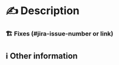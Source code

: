 <!-- 
    Thank you for your contribution to the polyPod repo. 🌻

    Please, make sure that:
    - You wait till the build is finished and is green
    - Tests for the changes have been added, if possible (for bug fixes / new features)
    - Docs have been reviewed and added / updated, if needed (for bug fixes / new features)
    - Commits in this PR are minimal and have descriptive commit messages.

    Before submitting this PR, please fill the following information on the following sections.
-->


# ✍️ Description
<!-- 
    Please, include a summary of the changes you made here and the related issue.
    Some questions to help you give more context:
     - What is the current behavior?
     - Why we need this change/addition?
     - What is the new behavior (if this a feature change)?
     - What should we expect after this change/addition? 
     - How did you test it?
     - Does this introduce a breaking change?
     - Are there any dependencies that are required for this change?
 -->

<!-- Link here the related JIRA issue in case of a bug / feature -->
### 🏗️ Fixes (#jira-issue-number or link)


<!-- Optional -->
## ℹ️ Other information
<!-- 
    Any other information that is important to this PR. 
    e.g. if regards a frontend UI change, add some screenshots 📸
    of how the app looked before and how it looks after the change.
-->


<!-- Please, delete comments when you are done -->

<!-- ♥️ Thank you! -->
